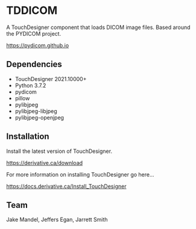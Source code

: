# TDDICOM
A TouchDesigner component that loads DICOM image files. Based around the PYDICOM project.

https://pydicom.github.io

## Dependencies

* TouchDesigner 2021.10000+ 
* Python 3.7.2
* pydicom
* pillow
* pylibjpeg
* pylibjpeg-libjpeg
* pylibjpeg-openjpeg

## Installation

Install the latest version of TouchDesigner.

https://derivative.ca/download

For more information on installing TouchDesigner go here...

https://docs.derivative.ca/Install_TouchDesigner


## Team
Jake Mandel, Jeffers Egan, Jarrett Smith


